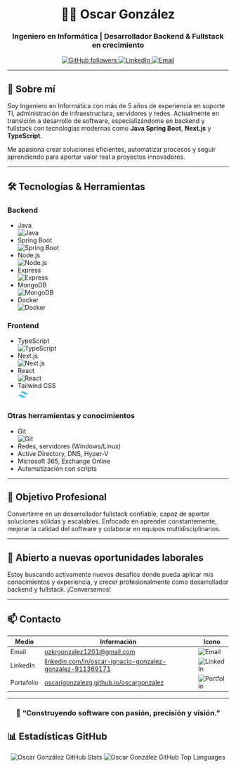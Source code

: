 <h1 align="center">👨‍💻 Oscar González</h1>
<h3 align="center">Ingeniero en Informática | Desarrollador Backend & Fullstack en crecimiento</h3>

<p align="center">
  <a href="https://github.com/oscarigonzalezg" target="_blank" rel="noopener noreferrer">
    <img alt="GitHub followers" src="https://img.shields.io/github/followers/oscarigonzalezg?style=social" />
  </a>
  <a href="https://www.linkedin.com/in/oscar-ignacio-gonzalez-gonzalez-911369171/" target="_blank" rel="noopener noreferrer">
    <img alt="LinkedIn" src="https://img.shields.io/badge/-LinkedIn-blue?style=flat-square&logo=linkedin&logoColor=white" />
  </a>
  <a href="mailto:ozkrgonzalez1201@gmail.com" target="_blank" rel="noopener noreferrer">
    <img alt="Email" src="https://img.shields.io/badge/-Email-D14836?style=flat-square&logo=gmail&logoColor=white" />
  </a>
</p>

---

## 🌟 Sobre mí

Soy Ingeniero en Informática con más de 5 años de experiencia en soporte TI, administración de infraestructura, servidores y redes. Actualmente en transición a desarrollo de software, especializándome en backend y fullstack con tecnologías modernas como **Java Spring Boot**, **Next.js** y **TypeScript**.

Me apasiona crear soluciones eficientes, automatizar procesos y seguir aprendiendo para aportar valor real a proyectos innovadores.

---

## 🛠️ Tecnologías & Herramientas

### Backend  
- Java  
  <img alt="Java" src="https://cdn.jsdelivr.net/gh/devicons/devicon/icons/java/java-original.svg" width="24" />  
- Spring Boot  
  <img alt="Spring Boot" src="https://cdn.jsdelivr.net/gh/devicons/devicon/icons/spring/spring-original.svg" width="24" />  
- Node.js  
  <img alt="Node.js" src="https://cdn.jsdelivr.net/gh/devicons/devicon/icons/nodejs/nodejs-original.svg" width="24" />  
- Express  
  <img alt="Express" src="https://cdn.jsdelivr.net/gh/devicons/devicon/icons/express/express-original.svg" width="24" />  
- MongoDB  
  <img alt="MongoDB" src="https://cdn.jsdelivr.net/gh/devicons/devicon/icons/mongodb/mongodb-original.svg" width="24" />  
- Docker  
  <img alt="Docker" src="https://cdn.jsdelivr.net/gh/devicons/devicon/icons/docker/docker-original.svg" width="24" />  

### Frontend  
- TypeScript  
  <img alt="TypeScript" src="https://cdn.jsdelivr.net/gh/devicons/devicon/icons/typescript/typescript-original.svg" width="24" />  
- Next.js  
  <img alt="Next.js" src="https://cdn.jsdelivr.net/gh/devicons/devicon/icons/nextjs/nextjs-original.svg" width="24" />  
- React  
  <img alt="React" src="https://cdn.jsdelivr.net/gh/devicons/devicon/icons/react/react-original.svg" width="24" />  
- Tailwind CSS  
  <img alt="Tailwind CSS" src="https://raw.githubusercontent.com/devicons/devicon/master/icons/tailwindcss/tailwindcss-original.svg" width="24" />  

### Otras herramientas y conocimientos  
- Git  
  <img alt="Git" src="https://cdn.jsdelivr.net/gh/devicons/devicon/icons/git/git-original.svg" width="24" />  
- Redes, servidores (Windows/Linux)  
- Active Directory, DNS, Hyper-V  
- Microsoft 365, Exchange Online  
- Automatización con scripts  

---

## 🎯 Objetivo Profesional

Convertirme en un desarrollador fullstack confiable, capaz de aportar soluciones sólidas y escalables. Enfocado en aprender constantemente, mejorar la calidad del software y colaborar en equipos multidisciplinarios.

---

## 💼 Abierto a nuevas oportunidades laborales

Estoy buscando activamente nuevos desafíos donde pueda aplicar mis conocimientos y experiencia, y crecer profesionalmente como desarrollador backend y fullstack. ¡Conversemos!

---

## 📫 Contacto

| Medio      | Información | Icono                                                                                 |
|------------|-------------|--------------------------------------------------------------------------------------|
| Email      | ozkrgonzalez1201@gmail.com | <img alt="Email" src="https://cdn.jsdelivr.net/gh/devicons/devicon/icons/gmail/gmail-original.svg" width="24" /> |
| LinkedIn   | [linkedin.com/in/oscar-ignacio-gonzalez-gonzalez-911369171](https://www.linkedin.com/in/oscar-ignacio-gonzalez-gonzalez-911369171/) | <img alt="LinkedIn" src="https://cdn.jsdelivr.net/gh/devicons/devicon/icons/linkedin/linkedin-original.svg" width="24" /> |
| Portafolio | [oscarigonzalezg.github.io/oscargonzalez](https://oscarigonzalezg.github.io/oscargonzalez/) | <img alt="Portfolio" src="https://cdn.jsdelivr.net/gh/devicons/devicon/icons/github/github-original.svg" width="24" /> |

---

<div align="center">

### 🚀 “Construyendo software con pasión, precisión y visión.”

</div>


## 📊 Estadísticas GitHub

<p align="center">
  <img src="https://github-readme-stats.vercel.app/api?username=oscarigonzalezg&show_icons=true&theme=dark" alt="Oscar González GitHub Stats" />
  <img src="https://github-readme-stats.vercel.app/api/top-langs/?username=oscarigonzalezg&layout=compact&theme=dark" alt="Oscar González GitHub Top Languages" />
</p>

